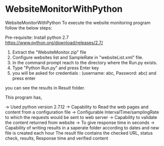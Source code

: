 # WebsiteMonitorWithPython
WebsiteMonitorWithPython
To execute the website monitoring program follow the below steps:
 
Pre-requisite: Install python 2.7
https://www.python.org/download/releases/2.7/ 

1. Extract the "WebsiteMonitor.zip" file
2. Configure websites list and SampleRate in "websiteList.xml" file.
3. In the command prompt reach to the directory where the Run.py exists.
4. Type "Python Run.py" and press Enter key
5. you will be asked for credentials : (username: abc, Password: abc) and press enter

you can see the results in Result folder.

This program has,

-> Used python version 2.7.12
-> Capability to Read the web pages and content from a configuration file
-> Configurable IntervalTime/samplingRate to which the requests would be sent to web server
-> Capability to validate the content returned from website
-> To give response time in seconds
-> Capability of writing  results in a saperate folder according to dates and new file is created each hour
   The result file contains the checked URL, status check, results, Response time and verified content
